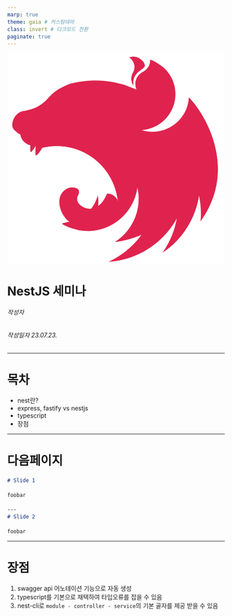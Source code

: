 ```yaml
---
marp: true
theme: gaia # 커스텀테마
class: invert # 다크모드 전환
paginate: true
---
```


<!-- _class: title -->

![bg right:40% 80%](nestjs_image.png)
# NestJS 세미나

###### 작성자
###### 작성일자 23.07.23.

---

# 목차

- nest란?
- express, fastify vs nestjs
- typescript
- 장점

---
# 다음페이지

```markdown
# Slide 1

foobar

---
# Slide 2

foobar
```

---

# 장점
1. swagger api 어노테이션 기능으로 자동 생성
2. typescript를 기본으로 채택하여 타입오류를 잡을 수 있음
3. nest-cli로 `module - controller - service`의 기본 골자를 제공 받을 수 있음